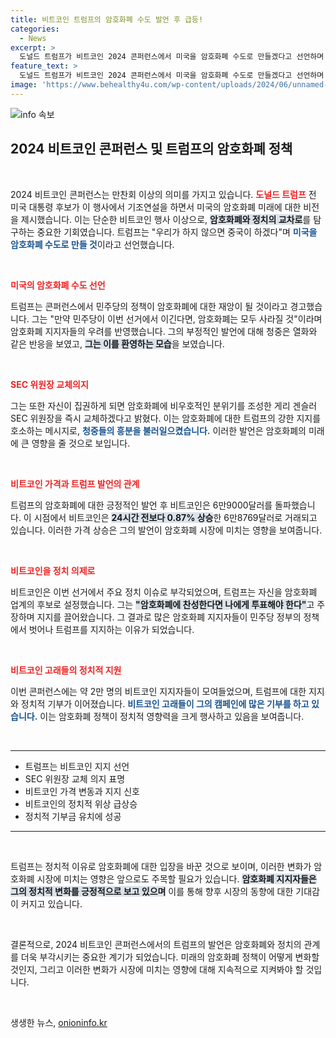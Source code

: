```yaml
---
title: 비트코인 트럼프의 암호화폐 수도 발언 후 급등!
categories:
  - News
excerpt: >
  도널드 트럼프가 비트코인 2024 콘퍼런스에서 미국을 암호화폐 수도로 만들겠다고 선언하며 암호화폐 지지자들의 열렬한 환호를 받았다. 그의 발언 이후 비트코인이 6만9000달러를 돌파, 정치와 암호화폐의 결합이 화제를 모으고 있다!
feature_text: >
  도널드 트럼프가 비트코인 2024 콘퍼런스에서 미국을 암호화폐 수도로 만들겠다고 선언하며 암호화폐 지지자들의 열렬한 환호를 받았다. 그의 발언 이후 비트코인이 6만9000달러를 돌파, 정치와 암호화폐의 결합이 화제를 모으고 있다!
image: 'https://www.behealthy4u.com/wp-content/uploads/2024/06/unnamed-file.png'
---
```


<p><img src="https://www.behealthy4u.com/wp-content/uploads/2024/06/unnamed-file.png" alt="info 속보" /></p>

<h2 data-ke-size="size26">2024 비트코인 콘퍼런스 및 트럼프의 암호화폐 정책</h2>

<p data-ke-size="size16">&nbsp;</p>

<p data-ke-size="size16">2024 비트코인 콘퍼런스는 만찬회 이상의 의미를 가지고 있습니다. <b><span style="color: #ee2323;">도널드 트럼프</span></b> 전 미국 대통령 후보가 이 행사에서 기조연설을 하면서 미국의 암호화폐 미래에 대한 비전을 제시했습니다. 이는 단순한 비트코인 행사 이상으로, <b><span style="background-color: #21538527;">암호화폐와 정치의 교차로</span></b>를 탐구하는 중요한 기회였습니다. 트럼프는 "우리가 하지 않으면 중국이 하겠다"며 <b><span style="color: #1a5490;">미국을 암호화폐 수도로 만들 것</span></b>이라고 선언했습니다.</p>

<p data-ke-size="size16">&nbsp;</p>

<p><b><span style="color: #ee2323;">미국의 암호화폐 수도 선언</span></b></p>

<p data-ke-size="size16">트럼프는 콘퍼런스에서 민주당의 정책이 암호화폐에 대한 재앙이 될 것이라고 경고했습니다. 그는 "만약 민주당이 이번 선거에서 이긴다면, 암호화폐는 모두 사라질 것"이라며 암호화폐 지지자들의 우려를 반영했습니다. 그의 부정적인 발언에 대해 청중은 열화와 같은 반응을 보였고, <b><span style="background-color: #21538527;">그는 이를 환영하는 모습</span></b>을 보였습니다.</p>

<p data-ke-size="size16">&nbsp;</p>

<p><b><span style="color: #ee2323;">SEC 위원장 교체의지</span></b></p>

<p data-ke-size="size16">그는 또한 자신이 집권하게 되면 암호화폐에 비우호적인 분위기를 조성한 게리 겐슬러 SEC 위원장을 즉시 교체하겠다고 밝혔다. 이는 암호화폐에 대한 트럼프의 강한 지지를 호소하는 메시지로, <b><span style="color: #1a5490;">청중들의 흥분을 불러일으켰습니다.</span></b> 이러한 발언은 암호화폐의 미래에 큰 영향을 줄 것으로 보입니다.</p>

<p data-ke-size="size16">&nbsp;</p>

<p><b><span style="color: #ee2323;">비트코인 가격과 트럼프 발언의 관계</span></b></p>

<p data-ke-size="size16">트럼프의 암호화폐에 대한 긍정적인 발언 후 비트코인은 6만9000달러를 돌파했습니다. 이 시점에서 비트코인은 <b><span style="background-color: #21538527;">24시간 전보다 0.87% 상승</span></b>한 6만8769달러로 거래되고 있습니다. 이러한 가격 상승은 그의 발언이 암호화폐 시장에 미치는 영향을 보여줍니다.</p>

<p data-ke-size="size16">&nbsp;</p>

<p><b><span style="color: #ee2323;">비트코인을 정치 의제로</span></b></p>

<p data-ke-size="size16">비트코인은 이번 선거에서 주요 정치 이슈로 부각되었으며, 트럼프는 자신을 암호화폐 업계의 후보로 설정했습니다. 그는 <b><span style="background-color: #21538527;">"암호화폐에 찬성한다면 나에게 투표해야 한다"</span></b>고 주장하며 지지를 끌어왔습니다. 그 결과로 많은 암호화폐 지지자들이 민주당 정부의 정책에서 벗어나 트럼프를 지지하는 이유가 되었습니다.</p>

<p data-ke-size="size16">&nbsp;</p>

<p><b><span style="color: #ee2323;">비트코인 고래들의 정치적 지원</span></b></p>

<p data-ke-size="size16">이번 콘퍼런스에는 약 2만 명의 비트코인 지지자들이 모여들었으며, 트럼프에 대한 지지와 정치적 기부가 이어졌습니다. <b><span style="color: #1a5490;">비트코인 고래들이 그의 캠페인에 많은 기부를 하고 있습니다.</span></b> 이는 암호화폐 정책이 정치적 영향력을 크게 행사하고 있음을 보여줍니다.</p>

<p data-ke-size="size16">&nbsp;</p>

<hr />

<ul>
  <li>트럼프는 비트코인 지지 선언</li>
  <li>SEC 위원장 교체 의지 표명</li>
  <li>비트코인 가격 변동과 지지 신호</li>
  <li>비트코인의 정치적 위상 급상승</li>
  <li>정치적 기부금 유치에 성공</li>
</ul>

<hr />

<p data-ke-size="size16">&nbsp;</p>

<p data-ke-size="size16">트럼프는 정치적 이유로 암호화폐에 대한 입장을 바꾼 것으로 보이며, 이러한 변화가 암호화폐 시장에 미치는 영향은 앞으로도 주목할 필요가 있습니다. <b><span style="background-color: #21538527;">암호화폐 지지자들은 그의 정치적 변화를 긍정적으로 보고 있으며</span></b> 이를 통해 향후 시장의 동향에 대한 기대감이 커지고 있습니다.</p>

<p data-ke-size="size16">&nbsp;</p>

<p data-ke-size="size16">결론적으로, 2024 비트코인 콘퍼런스에서의 트럼프의 발언은 암호화폐와 정치의 관계를 더욱 부각시키는 중요한 계기가 되었습니다. 미래의 암호화폐 정책이 어떻게 변화할 것인지, 그리고 이러한 변화가 시장에 미치는 영향에 대해 지속적으로 지켜봐야 할 것입니다.</p>

<p data-ke-size="size16">&nbsp;</p>
생생한 뉴스, <a href="https://onioninfo.kr" rel="dofollow">onioninfo.kr</a>


